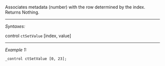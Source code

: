 Associates metadata (number) with the row determined by the index. Returns Nothing.


---
*Syntaxes:*

control `ctSetValue` [index, value]

---
*Example 1:*

```sqf
_control ctSetValue [0, 23];
```